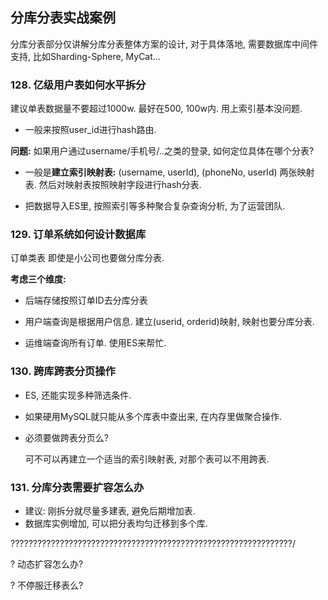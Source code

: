 ## 分库分表实战案例

分库分表部分仅讲解分库分表整体方案的设计, 对于具体落地, 需要数据库中间件支持, 比如Sharding-Sphere, MyCat...



### 128. 亿级用户表如何水平拆分

建议单表数据量不要超过1000w. 最好在500, 100w内. 用上索引基本没问题. 

- 一般来按照user_id进行hash路由.

**问题:** 如果用户通过username/手机号/..之类的登录, 如何定位具体在哪个分表?

- 一般是**建立索引映射表:** (username, userId), (phoneNo, userId) 两张映射表. 然后对映射表按照映射字段进行hash分表.

- 把数据导入ES里, 按照索引等多种聚合复杂查询分析, 为了运营团队.





### 129. 订单系统如何设计数据库

订单类表 即使是小公司也要做分库分表. 



**考虑三个维度:**

- 后端存储按照订单ID去分库分表

- 用户端查询是根据用户信息. 建立(userid, orderid)映射, 映射也要分库分表.
- 运维端查询所有订单. 使用ES来帮忙.



### 130. 跨库跨表分页操作

- ES, 还能实现多种筛选条件.

- 如果硬用MySQL就只能从多个库表中查出来, 在内存里做聚合操作.

- 必须要做跨表分页么?

  可不可以再建立一个适当的索引映射表, 对那个表可以不用跨表.



### 131. 分库分表需要扩容怎么办

- 建议: 刚拆分就尽量多建表, 避免后期增加表.
- 数据库实例增加, 可以把分表均匀迁移到多个库.

???????????????????????????????????????????????????????????????/

? 动态扩容怎么办?

? 不停服迁移表么?





###





















